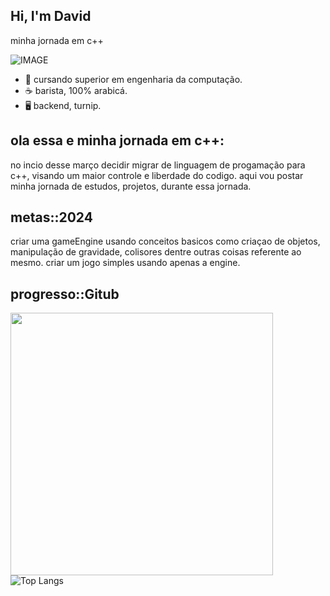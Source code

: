 ## Hi, I'm David
minha jornada em c++

![IMAGE](https://github.com/OpomboMORTO/Hi/blob/69e4422b2bc982e2839346b0780283703ed89034/assets/icon.gif)


- 📑 cursando superior em engenharia da computação.
- ☕ barista, 100% arabicá.
- 🖥️ backend, turnip.
  
## ola essa e minha jornada em c++:

no incio desse março decidir migrar de linguagem de progamação para c++, visando um maior controle e liberdade do codigo.
aqui vou postar minha jornada de estudos, projetos, durante essa jornada.

## metas::2024

criar uma gameEngine usando conceitos basicos como criaçao de objetos, manipulação de gravidade, colisores dentre outras coisas referente ao mesmo.
criar um jogo simples usando apenas a engine. 

## progresso::Gitub

  <img src="https://github-readme-stats-wheat-two-53.vercel.app/api?username=OpomboMorto&theme=midnight-purple&hide_border=false&include_all_commits=false&count_private=false"  width="420px" />                                    ![Top Langs](https://github-readme-stats.vercel.app/api/top-langs/?username=OpomboMorto&theme=midnight-purple&hide_border=false&include_all_commits=false&count_private=false"width="600px")
  
